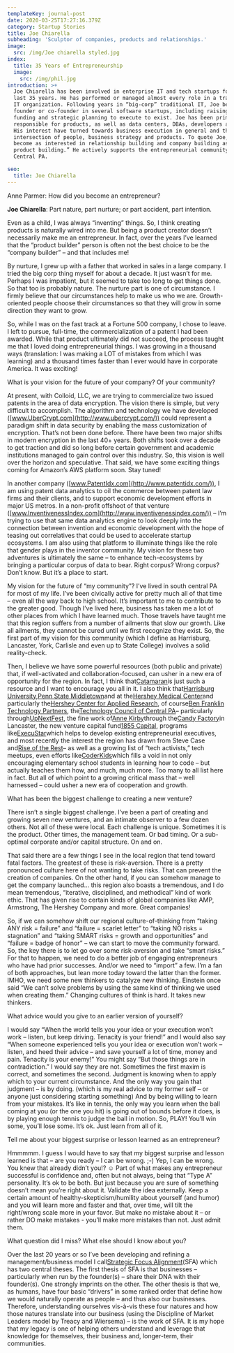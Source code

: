 ```yaml
---
templateKey: journal-post
date: 2020-03-25T17:27:16.379Z
category: Startup Stories
title: Joe Chiarella
subheading: 'Sculptor of companies, products and relationships.'
image:
  src: /img/Joe chiarella styled.jpg
index:
  title: 35 Years of Entrepreneurship
  image:
    src: /img/phil.jpg
introduction: >+
  Joe Chiarella has been involved in enterprise IT and tech startups for the
  last 35 years. He has performed or managed almost every role in a traditional
  IT organization. Following years in “big-corp” traditional IT, Joe became a
  founder or co-founder in several software startups, including raising equity
  funding and strategic planning to execute to exist. Joe has been primarily
  responsible for products, as well as data centers, DBAs, developers and more.
  His interest have turned towards business execution in general and the
  intersection of people, business strategy and products. To quote Joe, “I have
  become as interested in relationship building and company building as I am in
  product building.” He actively supports the entrepreneurial community in
  Central PA. 

seo:
  title: Joe Chiarella
---
```

Anne Parmer: How did you become an entrepreneur?

**Joe Chiarella**: Part nature, part nurture; or part accident, part intention.

Even as a child, I was always “inventing” things. So, I think creating products is naturally wired into me. But being a product creator doesn’t necessarily make me an entrepreneur. In fact, over the years I’ve learned that the “product builder” person is often not the best choice to be the “company builder” – and that includes me!

By nurture, I grew up with a father that worked in sales in a large company. I tried the big corp thing myself for about a decade. It just wasn’t for me. Perhaps I was impatient, but it seemed to take too long to get things done. So that too is probably nature. The nurture part is one of circumstance. I firmly believe that our circumstances help to make us who we are. Growth-oriented people choose their circumstances so that they will grow in some direction they want to grow.

So, while I was on the fast track at a Fortune 500 company, I chose to leave. I left to pursue, full-time, the commercialization of a patent I had been awarded. While that product ultimately did not succeed, the process taught me that I loved doing entrepreneurial things. I was growing in a thousand ways (translation: I was making a LOT of mistakes from which I was learning) and a thousand times faster than I ever would have in corporate America. It was exciting!

What is your vision for the future of your company? Of your community?

At present, with Colloid, LLC, we are trying to commercialize two issued patents in the area of data encryption. The vision there is simple, but very difficult to accomplish. The algorithm and technology we have developed ([www.UberCrypt.com](http://www.ubercrypt.com/)) could represent a paradigm shift in data security by enabling the mass customization of encryption. That’s not been done before. There have been two major shifts in modern encryption in the last 40+ years. Both shifts took over a decade to get traction and did so long before certain government and academic institutions managed to gain control over this industry. So, this vision is well over the horizon and speculative. That said, we have some exciting things coming for Amazon’s AWS platform soon. Stay tuned!

In another company ([www.PatentIdx.com](http://www.patentidx.com/)), I am using patent data analytics to oil the commerce between patent law firms and their clients, and to support economic development efforts in major US metros. In a non-profit offshoot of that venture ([www.InventivenessIndex.com](http://www.inventivenessindex.com/)) – I’m trying to use that same data analytics engine to look deeply into the connection between invention and economic development with the hope of teasing out correlatives that could be used to accelerate startup ecosystems. I am also using that platform to illuminate things like the role that gender plays in the inventor community. My vision for these two adventures is ultimately the same – to enhance tech-ecosystems by bringing a particular corpus of data to bear. Right corpus? Wrong corpus? Don’t know. But it’s a place to start.

My vision for the future of “my community”? I’ve lived in south central PA for most of my life. I’ve been civically active for pretty much all of that time – even all the way back to high school. It’s important to me to contribute to the greater good. Though I’ve lived here, business has taken me a lot of other places from which I have learned much. Those travels have taught me that this region suffers from a number of ailments that slow our growth. Like all ailments, they cannot be cured until we first recognize they exist. So, the first part of my vision for this community (which I define as Harrisburg, Lancaster, York, Carlisle and even up to State College) involves a solid reality-check.

Then, I believe we have some powerful resources (both public and private) that, if well-activated and collaboration-focused, can usher in a new era of opportunity for the region. In fact, I think that[Catamaran](http://catamaran.cc/)is just such a resource and I want to encourage you all in it. I also think that[Harrisburg University](http://harrisburgu.edu/),[Penn State Middletown](http://harrisburg.psu.edu/)and at the[Hershey Medical Center](http://hmc.pennstatehealth.org/)and particularly the[Hershey Center for Applied Research](http://www.hersheyresearch.com/), of course[Ben Franklin Technology Partners](http://cnp.benfranklin.org/), the[Technology Council of Central PA](http://www.tccp.org/)– particularly through[UpNextFest](http://www.upnextfest.com/), the fine work of[Anne Kirby](http://catamaran.cc/story/17/no-agenda-other-than-connection)through the[Candy Factory](http://www.candyissweet.com/)in Lancaster, the new venture capital fund[1855 Capital](http://www.1855capital.com/), programs like[ExecuStar](http://www.execustar.org/)which helps to develop existing entrepreneurial executives, and most recently the interest the region has drawn from Steve Case and[Rise of the Rest](http://www.riseofrest.com/)– as well as a growing list of “tech activists,” tech meetups, even efforts like[CoderKids](http://www.coderkidsharrisburg.org/)which fills a void in not only encouraging elementary school students in learning how to code – but actually teaches them how, and much, much more. Too many to all list here in fact. But all of which point to a growing critical mass that – well harnessed – could usher a new era of cooperation and growth.

What has been the biggest challenge to creating a new venture?

There isn’t a single biggest challenge. I’ve been a part of creating and growing seven new ventures, and an intimate observer to a few dozen others. Not all of these were local. Each challenge is unique. Sometimes it is the product. Other times, the management team. Or bad timing. Or a sub-optimal corporate and/or capital structure. On and on.

That said there are a few things I see in the local region that tend toward fatal factors. The greatest of these is risk-aversion. There is a pretty pronounced culture here of not wanting to take risks. That can prevent the creation of companies. On the other hand, if you can somehow manage to get the company launched… this region also boasts a tremendous, and I do mean tremendous, “iterative, disciplined, and methodical” kind of work ethic. That has given rise to certain kinds of global companies like AMP, Armstrong, The Hershey Company and more. Great companies!

So, if we can somehow shift our regional culture-of-thinking from “taking ANY risk = failure” and “failure = scarlet letter” to “taking NO risks = stagnation” and “taking SMART risks = growth and opportunities” and “failure = badge of honor” – we can start to move the community forward. So, the key there is to let go over some risk-aversion and take “smart risks.” For that to happen, we need to do a better job of engaging entrepreneurs who have had prior successes. And/or we need to “import” a few. I’m a fan of both approaches, but lean more today toward the latter than the former. IMHO, we need some new thinkers to catalyze new thinking. Einstein once said “We can’t solve problems by using the same kind of thinking we used when creating them.” Changing cultures of think is hard. It takes new thinkers.

What advice would you give to an earlier version of yourself?

I would say “When the world tells you your idea or your execution won’t work – listen, but keep driving. Tenacity is your friend!” and I would also say “When someone experienced tells you your idea or execution won’t work – listen, and heed their advice – and save yourself a lot of time, money and pain. Tenacity is your enemy!” You might say “But those things are in contradiction.” I would say they are not. Sometimes the first maxim is correct, and sometimes the second. Judgment is knowing when to apply which to your current circumstance. And the only way you gain that judgment – is by doing. (which is my real advice to my former self – or anyone just considering starting something) And by being willing to learn from your mistakes. It’s like in tennis, the only way you learn when the ball coming at you (or the one you hit) is going out of bounds before it does, is by playing enough tennis to judge the ball in motion. So, PLAY! You’ll win some, you’ll lose some. It’s ok. Just learn from all of it.

Tell me about your biggest surprise or lesson learned as an entrepreneur?

Hmmmmm. I guess I would have to say that my biggest surprise and lesson learned is that – are you ready – I can be wrong. ;-) Yep, I can be wrong. You knew that already didn’t you!? ☺ Part of what makes any entrepreneur successful is confidence and, often but not always, being that “Type A” personality. It’s ok to be both. But just because you are sure of something doesn’t mean you’re right about it. Validate the idea externally. Keep a certain amount of healthy-skepticism/humility about yourself (and humor) and you will learn more and faster and that, over time, will tilt the right/wrong scale more in your favor. But make no mistake about it – or rather DO make mistakes - you’ll make more mistakes than not. Just admit them.

What question did I miss? What else should I know about you?

Over the last 20 years or so I’ve been developing and refining a management/business model I call[Strategic Focus Alignment](http://joechiarella.com/images/SFA_Taxonomy.png)(SFA) which has two central theses. The first thesis of SFA is that businesses – particularly when run by the founder(s) – share their DNA with their founder(s). One strongly imprints on the other. The other thesis is that we, as humans, have four basic “drivers” in some ranked order that define how we would naturally operate as people – and thus also our businesses. Therefore, understanding ourselves vis-à-vis these four natures and how those natures translate into our business (using the Discipline of Market Leaders model by Treacy and Wiersema) – is the work of SFA. It is my hope that my legacy is one of helping others understand and leverage that knowledge for themselves, their business and, longer-term, their communities.
